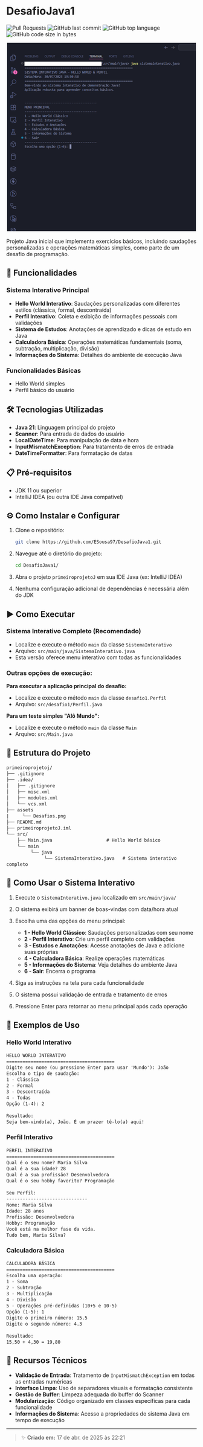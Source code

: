 # DesafioJava1

![Pull Requests](https://img.shields.io/github/issues-pr/ESousa97/DesafioJava1?style=for-the-badge)
![GitHub last commit](https://img.shields.io/github/last-commit/ESousa97/DesafioJava1?style=for-the-badge)
![GitHub top language](https://img.shields.io/github/languages/top/ESousa97/DesafioJava1?style=for-the-badge)
![GitHub code size in bytes](https://img.shields.io/github/languages/code-size/ESousa97/DesafioJava1?style=for-the-badge)

<div align="center">

![Imagem do Projeto](/assets/Desafios.png)

</div>

Projeto Java inicial que implementa exercícios básicos, incluindo saudações personalizadas e operações matemáticas simples, como parte de um desafio de programação.

## 🚀 Funcionalidades

### Sistema Interativo Principal
- **Hello World Interativo**: Saudações personalizadas com diferentes estilos (clássica, formal, descontraída)
- **Perfil Interativo**: Coleta e exibição de informações pessoais com validações
- **Sistema de Estudos**: Anotações de aprendizado e dicas de estudo em Java
- **Calculadora Básica**: Operações matemáticas fundamentais (soma, subtração, multiplicação, divisão)
- **Informações do Sistema**: Detalhes do ambiente de execução Java

### Funcionalidades Básicas
- Hello World simples
- Perfil básico do usuário

## 🛠️ Tecnologias Utilizadas

- **Java 21**: Linguagem principal do projeto
- **Scanner**: Para entrada de dados do usuário
- **LocalDateTime**: Para manipulação de data e hora
- **InputMismatchException**: Para tratamento de erros de entrada
- **DateTimeFormatter**: Para formatação de datas

## 📋 Pré-requisitos

- JDK 11 ou superior
- IntelliJ IDEA (ou outra IDE Java compatível)

## ⚙️ Como Instalar e Configurar

1. Clone o repositório:
   ```bash
   git clone https://github.com/ESousa97/DesafioJava1.git
   ```

2. Navegue até o diretório do projeto:
   ```bash
   cd DesafioJava1/
   ```

3. Abra o projeto `primeiroprojetoJ` em sua IDE Java (ex: IntelliJ IDEA)

4. Nenhuma configuração adicional de dependências é necessária além do JDK

## ▶️ Como Executar

### Sistema Interativo Completo (Recomendado)
- Localize e execute o método `main` da classe `SistemaInterativo`
- Arquivo: `src/main/java/SistemaInterativo.java`
- Esta versão oferece menu interativo com todas as funcionalidades

### Outras opções de execução:

**Para executar a aplicação principal do desafio:**
- Localize e execute o método `main` da classe `desafio1.Perfil` 
- Arquivo: `src/desafio1/Perfil.java`

**Para um teste simples "Alô Mundo":**
- Localize e execute o método `main` da classe `Main` 
- Arquivo: `src/Main.java`

## 📖 Estrutura do Projeto

```
primeiroprojetoj/
├── .gitignore
├── .idea/
│   ├── .gitignore
│   ├── misc.xml
│   ├── modules.xml
│   └── vcs.xml
├── assets
|     └── Desafios.png
├── README.md
├── primeiroprojetoJ.iml
└── src/
    ├── Main.java                    # Hello World básico
    └── main
         └── java
              └── SistemaInterativo.java   # Sistema interativo completo
```

## 🎯 Como Usar o Sistema Interativo

1. Execute o `SistemaInterativo.java` localizado em `src/main/java/`
2. O sistema exibirá um banner de boas-vindas com data/hora atual
3. Escolha uma das opções do menu principal:
   - **1 - Hello World Clássico**: Saudações personalizadas com seu nome
   - **2 - Perfil Interativo**: Crie um perfil completo com validações
   - **3 - Estudos e Anotações**: Acesse anotações de Java e adicione suas próprias
   - **4 - Calculadora Básica**: Realize operações matemáticas
   - **5 - Informações do Sistema**: Veja detalhes do ambiente Java
   - **6 - Sair**: Encerra o programa

4. Siga as instruções na tela para cada funcionalidade
5. O sistema possui validação de entrada e tratamento de erros
6. Pressione Enter para retornar ao menu principal após cada operação

## 🎨 Exemplos de Uso

### Hello World Interativo
```
HELLO WORLD INTERATIVO
========================================
Digite seu nome (ou pressione Enter para usar 'Mundo'): João
Escolha o tipo de saudação:
1 - Clássica
2 - Formal
3 - Descontraída  
4 - Todas
Opção (1-4): 2

Resultado:
Seja bem-vindo(a), João. É um prazer tê-lo(a) aqui!
```

### Perfil Interativo
```
PERFIL INTERATIVO
========================================
Qual é o seu nome? Maria Silva
Qual é a sua idade? 28
Qual é a sua profissão? Desenvolvedora
Qual é o seu hobby favorito? Programação

Seu Perfil:
------------------------------
Nome: Maria Silva
Idade: 28 anos
Profissão: Desenvolvedora
Hobby: Programação
Você está na melhor fase da vida.
Tudo bem, Maria Silva?
```

### Calculadora Básica
```
CALCULADORA BÁSICA
========================================
Escolha uma operação:
1 - Soma
2 - Subtração
3 - Multiplicação
4 - Divisão
5 - Operações pré-definidas (10+5 e 10-5)
Opção (1-5): 1
Digite o primeiro número: 15.5
Digite o segundo número: 4.3

Resultado:
15,50 + 4,30 = 19,80
```

## 🔧 Recursos Técnicos

- **Validação de Entrada**: Tratamento de `InputMismatchException` em todas as entradas numéricas
- **Interface Limpa**: Uso de separadores visuais e formatação consistente
- **Gestão de Buffer**: Limpeza adequada do buffer do Scanner
- **Modularização**: Código organizado em classes específicas para cada funcionalidade
- **Informações do Sistema**: Acesso a propriedades do sistema Java em tempo de execução

---

> ✨ **Criado em:** 17 de abr. de 2025 às 22:21